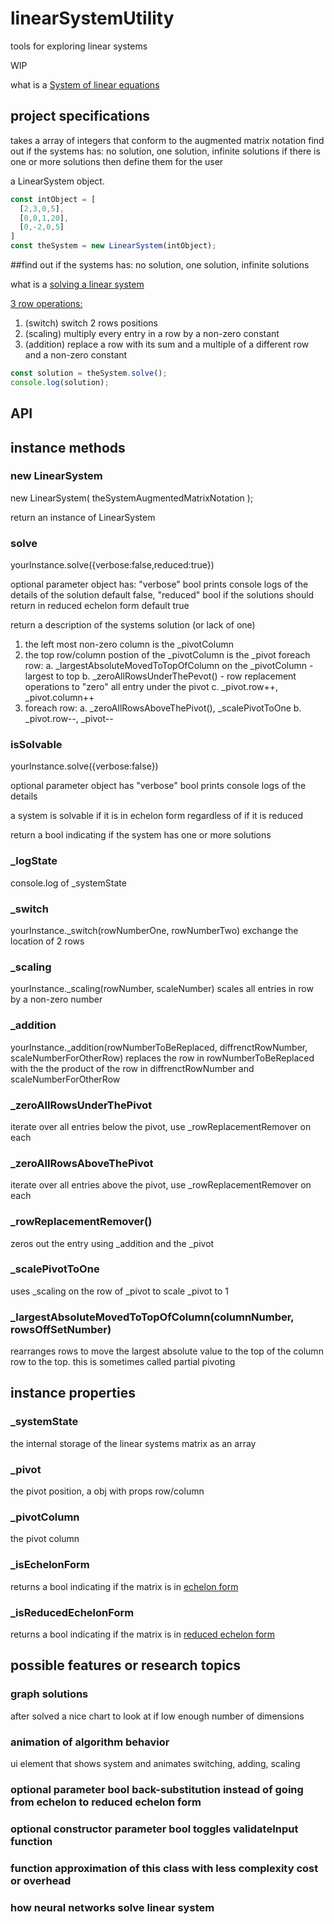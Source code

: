 # linearSystemUtility
tools for exploring linear systems

WIP

what is a [System of linear equations](https://en.wikipedia.org/wiki/System_of_linear_equations "System_of_linear_equations")

## project specifications

takes a array of integers that conform to the augmented matrix notation
find out if the systems has: no solution, one solution, infinite solutions
if there is one or more solutions then define them for the user

a LinearSystem object.

```javascript
const intObject = [
  [2,3,0,5],
  [0,0,1,20],
  [0,-2,0,5]
]
const theSystem = new LinearSystem(intObject);
```

##find out if the systems has: no solution, one solution, infinite solutions

what is a [solving a linear system](https://en.wikipedia.org/wiki/Augmented_matrix#Solution_of_a_linear_system "solving_a_System_of_linear_equations")

[3 row operations:](https://en.wikipedia.org/wiki/Elementary_matrix#Operations "matrix_Operations")

1. (switch) switch 2 rows positions
2. (scaling) multiply every entry in a row by a non-zero constant
3. (addition) replace a row with its sum and a multiple of a different row and a non-zero constant


```javascript
const solution = theSystem.solve();
console.log(solution);
```

## API

## instance methods

### new LinearSystem
new LinearSystem( theSystemAugmentedMatrixNotation );

return an instance of LinearSystem

### solve
  yourInstance.solve({verbose:false,reduced:true})

optional parameter object has:
"verbose" bool prints console logs of the details of the solution default false,
"reduced" bool if the solutions should return in reduced echelon form default true

return a description of the systems solution (or lack of one)

1. the left most non-zero column is the _pivotColumn
2. the top row/column postion of the _pivotColumn is the _pivot
foreach row:
a. _largestAbsoluteMovedToTopOfColumn on the _pivotColumn - largest to top
b. _zeroAllRowsUnderThePevot() - row replacement operations to "zero" all entry under the pivot
c. _pivot.row++, _pivot.column++
3. foreach row:
a. _zeroAllRowsAboveThePivot(), _scalePivotToOne
b. _pivot.row--, _pivot--

### isSolvable
yourInstance.solve({verbose:false})

optional parameter object has "verbose" bool
prints console logs of the details

a system is solvable if it is in echelon form regardless of if it is reduced

return a bool indicating if the system has one or more solutions

### _logState

console.log of _systemState

### _switch
yourInstance._switch(rowNumberOne, rowNumberTwo)
exchange the location of 2 rows

### _scaling
yourInstance._scaling(rowNumber, scaleNumber)
scales all entries in row by a non-zero number

### _addition
yourInstance._addition(rowNumberToBeReplaced, diffrenctRowNumber, scaleNumberForOtherRow)
replaces the row in rowNumberToBeReplaced with the the product of the row in diffrenctRowNumber and scaleNumberForOtherRow

### _zeroAllRowsUnderThePivot
iterate over all entries below the pivot, use _rowReplacementRemover on each

### _zeroAllRowsAboveThePivot
iterate over all entries above the pivot, use _rowReplacementRemover on each

### _rowReplacementRemover()
zeros out the entry using _addition and the _pivot

### _scalePivotToOne
uses _scaling on the row of _pivot to scale _pivot to 1

### _largestAbsoluteMovedToTopOfColumn(columnNumber, rowsOffSetNumber)
rearranges rows to move the largest absolute value to the top of the column row to the top.
this is sometimes called partial pivoting

## instance properties

### _systemState
the internal storage of the linear systems matrix as an array

### _pivot
the pivot position, a obj with props row/column

### _pivotColumn
the pivot column

### _isEchelonForm
returns a bool indicating if the matrix is in [echelon form](https://en.wikipedia.org/wiki/Row_echelon_form "etchlon_Form")

### _isReducedEchelonForm
returns a bool indicating if the matrix is in [reduced echelon form](https://en.wikipedia.org/wiki/Row_echelon_form#Reduced_row_echelon_form "reduced_echelon_form")

## possible features or research topics

### graph solutions
after solved a nice chart to look at if low enough number of dimensions

### animation of algorithm behavior
ui element that shows system and animates switching, adding, scaling

### optional parameter bool back-substitution instead of going from echelon to reduced echelon form

### optional constructor parameter bool toggles validateInput function

### function approximation of this class with less complexity cost or overhead

### how neural networks solve linear system
